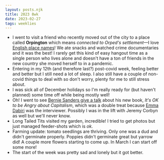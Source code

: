 ```yaml
---
layout: posts.njk
title: 2023 8wk
date: 2023-02-27
tags: weeklies
---
```


- I went to visit a friend who recently moved out of the city to a place called **Orpington** which means *connected to Orped's settlement*—I love [English place names](http://kepn.nottingham.ac.uk/map/place/Kent/Orpington)! We ate snacks and watched crime documentaries and it was the best! I rarely get this kind of easy hangout time as a single person who lives alone and doesn't have a ton of friends in the new country she moved herself to in a pandemic. 
- Entering in my 12th (and therefore last?) post-covid week, feeling better and better but I still need a lot of sleep. I also still have a couple of non-covid things to deal with so don't worry, plenty for me to still stress about.
- I was sick all of December holidays so I'm really ready for (but haven't planned) some time off while being mostly well!
- Oh! I went to see [Bernie Sanders give a talk](https://twitter.com/southbankcentre/status/1628881380330377217) about his new book, _It's OK to be Angry about Capitalism_, which was a double treat because [Emma Dabiri](https://twitter.com/EmmaDabiri) was the interviewer. Possibly I was in the lift with Jeremy Corbyn as well but we'll never know. 
- Long Tailed Tits visited my garden, incredible! I tried to get photos but just managed feeder-shots which is _ok_. 
- Farming update: tomato seedlings are thriving. Only one was a dud and didn't germinate properly. Poppies didn't germinate great but yarrow did! A couple more flowers starting to come up. In March I can start off some more! 
- The start of the week was pretty sad and lonely but it got better.  